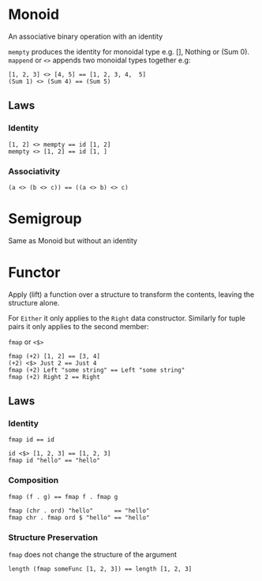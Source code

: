 # Monoid

An associative binary operation with an identity

`mempty` produces the identity for monoidal type e.g. [], Nothing or (Sum 0).
`mappend` or `<>` appends two monoidal types together e.g:

    [1, 2, 3] <> [4, 5] == [1, 2, 3, 4,  5]
    (Sum 1) <> (Sum 4) == (Sum 5)

## Laws

### Identity

    [1, 2] <> mempty == id [1, 2]
    mempty <> [1, 2] == id [1, ]

### Associativity

    (a <> (b <> c)) == ((a <> b) <> c)

# Semigroup

Same as Monoid but without an identity

# Functor

Apply (lift) a function over a structure to transform the contents, leaving the
structure alone.

For `Either` it only applies to the `Right` data constructor. Similarly for
tuple pairs it only applies to the second member:

`fmap` or `<$>`

    fmap (+2) [1, 2] == [3, 4]
    (+2) <$> Just 2 == Just 4
    fmap (+2) Left "some string" == Left "some string"
    fmap (+2) Right 2 == Right

## Laws

### Identity

    fmap id == id

    id <$> [1, 2, 3] == [1, 2, 3]
    fmap id "hello" == "hello"

### Composition

    fmap (f . g) == fmap f . fmap g

    fmap (chr . ord) "hello"      == "hello"
    fmap chr . fmap ord $ "hello" == "hello"

### Structure Preservation

`fmap` does not change the structure of the argument

    length (fmap someFunc [1, 2, 3]) == length [1, 2, 3]
